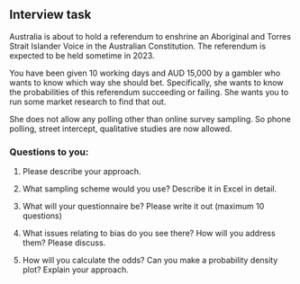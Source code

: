 ## Interview task

Australia is about to hold a referendum to enshrine an Aboriginal and Torres Strait Islander Voice in the Australian Constitution. The referendum is expected to be held sometime in 2023. 

You have been given 10 working days and AUD 15,000 by a gambler who wants to know which way she should bet. Specifically, she wants to know the probabilities of this referendum succeeding or failing. She wants you to run some market research to find that out.

She does not allow any polling other than online survey sampling. So phone polling, street intercept, qualitative studies are now allowed.

### Questions to you:

1.	Please describe your approach.

2.	What sampling scheme would you use? Describe it in Excel in detail.

3.	What will your questionnaire be? Please write it out (maximum 10 questions)

4.	What issues relating to bias do you see there? How will you address them? Please discuss.

5.	How will you calculate the odds? Can you make a probability density plot? Explain your approach.  
